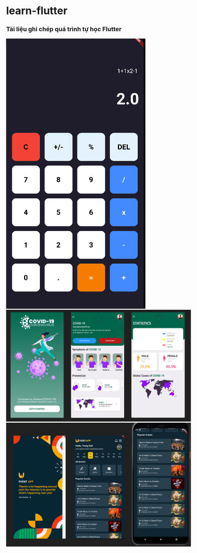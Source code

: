 # learn-flutter
### Tài liệu ghi chép quá trình tự học Flutter
![image](https://github.com/Dat0309/learn-flutter/blob/main/demo/calculator_app.png)
![image](https://github.com/Dat0309/learn-flutter/blob/main/demo/covidapp.png)
![image](https://github.com/Dat0309/learn-flutter/blob/main/demo/eventapp.png)
